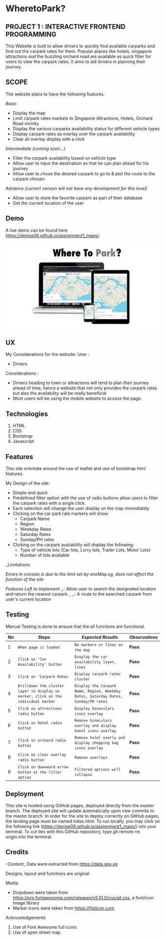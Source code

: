 # WheretoPark?

## PROJECT  1 :  INTERACTIVE FRONTEND PROGRAMMING

This Website is built to allow drivers to quickly find available carparks and find out the carpark rates for them. 
Popular places like hotels, singapore attractions and the buzzling orchard road are available as quick filter for users to view the carpark rates. 
It aims to aid drivers in planning their journey. 

## SCOPE
The website plans to have the following features.

_Basic_
- Display the map
- Limit carpark rates markets to Singapore Attractions, Hotels, Orchard Road vicinity
- Display the various carparks availability status for different vehicle types
- Display carpark rates as overlay over the carpark availability
- Clear all overlay display with a click

_Intermediate (coming soon...)_
- Filter the carpark availability based on vehicle type
- Allow user to input the destination so that he can plan ahead for his journey
- Allow user to chose the desired carpark to go to & plot the route to the carpark chosen

_Advance (current version will not have any development for this level)_
- Allow user to store the favorite carpark as part of their database
- Get the current location of the user

## Demo

A live demo can be found here https://denise06.github.io/assignment1_maps/. 

![Overview of Project in different devices](https://github.com/denise06/assignment1_maps/blob/main/images/Demo.png)

## UX
My Considerations for the website:
User : 
- Drivers

Considerations :  
- Drivers heading to town or attractions will tend to plan their journey ahead of time, hence a website that not only provides the carpark rates but also the availability will be really beneficial 
- Most users will be using the mobile website to access the page.

## Technologies
1. HTML
2. CSS
3. Bootstrap
4. Javascript

## Features
This site orientate around the use of leaflet and use of bootstrap html features.

My Design of the site:
- Simple and quick 
- Predefined filter option with the use of radio buttons allow users to filter the carpark rates with a single click.
- Each selection will change the user display on the map immediately
- Clicking on the car park rate markers will show: 
    - Carpark Name
    - Region 
    - Weekday Rates
    - Saturday Rates
    - Sunday/PH rates
- Clicking on the carpark availability will display the following:
    - Type of vehicle lots (Car lots, Lorry lots, Trailer Lots, Motor Lots)
    - Number of lots available


_Limitations: 

_Errors in console is due to the limit set by oneMap.sg, does not affect the function of the site_

_Features Left to Implement_
_- Allow user to search the designated location and return the nearest carpark _
_- A route to the searched carpark from user's current location

## Testing
Manual Testing is done to ensure that the all functions are functional.


*No* | *Steps* | *Expected Results* | *Observations*
--- | --- | --- | ---
1 | `When page is loaded ` | `No markers or lines on the map` | **Pass** 
2 | `Click on 'Car Availability' button` | `Display the car availability layer, lines` | **Pass** 
3 | `Click on 'Carpark Rates` | `Display carpark rates cluster` | **Pass** 
4 | `Drilldown the cluster layer to display on marker, click on the individual marker` | `Display the Carpark Name, Region, Weekday Rates, Saturday Rates, Sunday/PH rates` | **Pass** 
5 | `Click on attractions radio button` | `Display binoculars  icons overlay` | **Pass** 
6 | `Click on hotel radio button` | `Remove binoculars overlay and display hotel icons overlay` | **Pass** 
7 | `Click on orchard radio button` | `Remove hotel overly and display shopping bag icons overlay` | **Pass** 
8 | `Click on clear overlay radio button` | `Remove overlays` | **Pass** 
9 | `Click on downward arrow button at the filter option` | `Filtered options will collapse` | **Pass** 


## Deployment

This site is hosted using GitHub pages, deployed directly from the master branch. 
The deployed site will update automatically upon new commits to the master branch. In order for the site to deploy correctly on GitHub pages, the landing page must be named index.html.
To run locally, you may click on the following link (https://denise06.github.io/assignment1_maps/)   into your terminal. 
To cut ties with this GitHub repository, type.git remote rm origin.into the terminal.

## Credits

-Content_
Data were extracted from https://data.gov.sg
 
Designs, layout and functions are original

Media
- Dropdown were taken from https://pro.fontawesome.com/releases/v5.10.0/css/all.css, a font/icon image library
- Marker icons were taken from https://flaticon.com



Acknowledgements
1. Use of Font Awesome full icons
2. Use of open street map 

